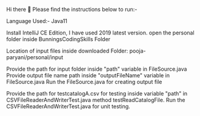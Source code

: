 Hi there 👋
Please find the instructions below to run:-

Language Used:- Java11

Install IntelliJ CE Edition, I have used 2019 latest version. open the personal folder inside BunningsCodingSkills Folder

Location of input files inside downloaded Folder: pooja-paryani/personal/input

Provide the path for input folder inside "path" variable in FileSource.java Provide output file name path inside "outputFileName" variable in FileSource.java Run the FileSource.java for creating output file

Provide the path for testcatalogA.csv for testing inside variable "path" in CSVFileReaderAndWriterTest.java method testReadCatalogFile. Run the CSVFileReaderAndWriterTest.java for unit testing.
